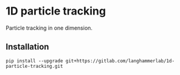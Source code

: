 # 1D particle tracking

Particle tracking in one dimension. 

## Installation

`pip install --upgrade git+https://gitlab.com/langhammerlab/1d-particle-tracking.git`
